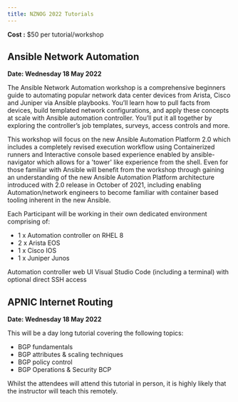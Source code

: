 ```yaml
---
title: NZNOG 2022 Tutorials
---
```

**Cost :** $50 per tutorial/workshop

## Ansible Network Automation
**Date: Wednesday 18 May 2022**

The Ansible Network Automation workshop is a comprehensive beginners guide to automating popular network data center devices from Arista, Cisco and Juniper via Ansible playbooks. You’ll learn how to pull facts from devices, build templated network configurations, and apply these concepts at scale with Ansible automation controller. You’ll put it all together by exploring the controller’s job templates, surveys, access controls and more.

This workshop will focus on the new Ansible Automation Platform 2.0 which includes a completely revised execution workflow using Containerized runners and Interactive console based experience enabled by ansible-navigator which allows for a 'tower' like experience from the shell. Even for those familiar with Ansible will benefit from the workshop through gaining an understanding of the new Ansible Automation Platform architecture introduced with 2.0 release in October of 2021, including enabling Automation/network engineers to become familiar with container based tooling inherent in the new Ansible.

Each Participant will be working in their own dedicated environment comprising of:
- 1 x Automation controller on RHEL 8
- 2 x Arista EOS
- 1 x Cisco IOS
- 1 x Juniper Junos

Automation controller web UI Visual Studio Code (including a terminal) with optional direct SSH access

## APNIC Internet Routing
**Date: Wednesday 18 May 2022**

This will be a day long tutorial covering the following topics:

* BGP fundamentals
* BGP attributes & scaling techniques
* BGP policy control
* BGP Operations & Security BCP

Whilst the attendees will attend this tutorial in person, it is highly likely that the instructor will teach this remotely.
